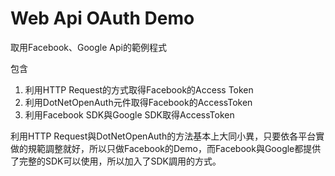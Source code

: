 Web Api OAuth Demo
==================
取用Facebook、Google Api的範例程式

包含

1. 利用HTTP Request的方式取得Facebook的Access Token
2. 利用DotNetOpenAuth元件取得Facebook的AccessToken
3. 利用Facebook SDK與Google SDK取得AccessToken

利用HTTP Request與DotNetOpenAuth的方法基本上大同小異，只要依各平台實做的規範調整就好，所以只做Facebook的Demo，而Facebook與Google都提供了完整的SDK可以使用，所以加入了SDK調用的方式。

